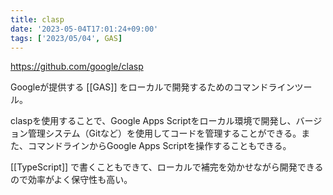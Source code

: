 ```yaml
---
title: clasp
date: '2023-05-04T17:01:24+09:00'
tags: ['2023/05/04', GAS]
---
```


https://github.com/google/clasp

Googleが提供する [[GAS]] をローカルで開発するためのコマンドラインツール。

claspを使用することで、Google Apps Scriptをローカル環境で開発し、バージョン管理システム（Gitなど）を使用してコードを管理することができる。また、コマンドラインからGoogle Apps Scriptを操作することもできる。

[[TypeScript]] で書くこともできて、ローカルで補完を効かせながら開発できるので効率がよく保守性も高い。
